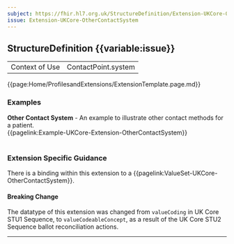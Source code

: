 ```yaml
---
subject: https://fhir.hl7.org.uk/StructureDefinition/Extension-UKCore-OtherContactSystem
issue: Extension-UKCore-OtherContactSystem
---
```

## StructureDefinition {{variable:issue}}

<table id="addToTranspose">
<tr><td>Context of Use</td>
<td>ContactPoint.system</td>
</tr>
</table>

{{page:Home/ProfilesandExtensions/ExtensionTemplate.page.md}}

<div id="Examples" class="tabcontent">
  <h3>Examples</h3>
<b>Other Contact System</b> - An example to illustrate other contact methods for a patient. </br>
{{pagelink:Example-UKCore-Extension-OtherContactSystem}}
<br><br>
</div>

<h3 id="guidance-othercomntactsystem">Extension Specific Guidance</h3>

There is a binding within this extension to a {{pagelink:ValueSet-UKCore-OtherContactSystem}}.

<div markdown="span" class="alert alert-warning" role="alert"><h4><i class="fa fa-warning"></i> Breaking Change</h4>
The datatype of this extension was changed from <code>valueCoding</code> in UK Core STU1 Sequence, to <code>valueCodeableConcept</code>, as a result of the UK Core STU2 Sequence ballot reconciliation actions.
</div> 

---
